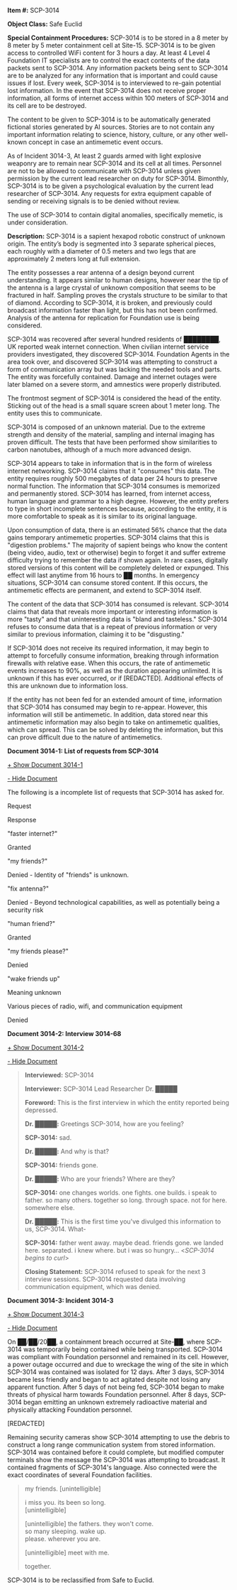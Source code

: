 **Item #:** SCP-3014

**Object Class:** Safe Euclid

**Special Containment Procedures:** SCP-3014 is to be stored in a 8 meter by 8 meter by 5 meter containment cell at Site-15. SCP-3014 is to be given access to controlled WiFi content for 3 hours a day. At least 4 Level 4 Foundation IT specialists are to control the exact contents of the data packets sent to SCP-3014. Any information packets being sent to SCP-3014 are to be analyzed for any information that is important and could cause issues if lost. Every week, SCP-3014 is to interviewed to re-gain potential lost information. In the event that SCP-3014 does not receive proper information, all forms of internet access within 100 meters of SCP-3014 and its cell are to be destroyed.

The content to be given to SCP-3014 is to be automatically generated fictional stories generated by AI sources. Stories are to not contain any important information relating to science, history, culture, or any other well-known concept in case an antimemetic event occurs.

As of Incident 3014-3, At least 2 guards armed with light explosive weaponry are to remain near SCP-3014 and its cell at all times. Personnel are not to be allowed to communicate with SCP-3014 unless given permission by the current lead researcher on duty for SCP-3014. Bimonthly, SCP-3014 is to be given a psychological evaluation by the current lead researcher of SCP-3014. Any requests for extra equipment capable of sending or receiving signals is to be denied without review.

The use of SCP-3014 to contain digital anomalies, specifically memetic, is under consideration.

**Description:** SCP-3014 is a sapient hexapod robotic construct of unknown origin. The entity’s body is segmented into 3 separate spherical pieces, each roughly with a diameter of 0.5 meters and two legs that are approximately 2 meters long at full extension.

The entity possesses a rear antenna of a design beyond current understanding. It appears similar to human designs, however near the tip of the antenna is a large crystal of unknown composition that seems to be fractured in half. Sampling proves the crystals structure to be similar to that of diamond. According to SCP-3014, it is broken, and previously could broadcast information faster than light, but this has not been confirmed. Analysis of the antenna for replication for Foundation use is being considered.

SCP-3014 was recovered after several hundred residents of ████████, UK reported weak internet connection. When civilian internet service providers investigated, they discovered SCP-3014. Foundation Agents in the area took over, and discovered SCP-3014 was attempting to construct a form of communication array but was lacking the needed tools and parts. The entity was forcefully contained. Damage and internet outages were later blamed on a severe storm, and amnestics were properly distributed.

The frontmost segment of SCP-3014 is considered the head of the entity. Sticking out of the head is a small square screen about 1 meter long. The entity uses this to communicate.

SCP-3014 is composed of an unknown material. Due to the extreme strength and density of the material, sampling and internal imaging has proven difficult. The tests that have been performed show similarities to carbon nanotubes, although of a much more advanced design.

SCP-3014 appears to take in information that is in the form of wireless internet networking. SCP-3014 claims that it "consumes" this data. The entity requires roughly 500 megabytes of data per 24 hours to preserve normal function. The information that SCP-3014 consumes is memorized and permanently stored. SCP-3014 has learned, from internet access, human language and grammar to a high degree. However, the entity prefers to type in short incomplete sentences because, according to the entity, it is more comfortable to speak as it is similar to its original language.

Upon consumption of data, there is an estimated 56% chance that the data gains temporary antimemetic properties. SCP-3014 claims that this is "digestion problems." The majority of sapient beings who know the content (being video, audio, text or otherwise) begin to forget it and suffer extreme difficulty trying to remember the data if shown again. In rare cases, digitally stored versions of this content will be completely deleted or expunged. This effect will last anytime from 16 hours to ██ months. In emergency situations, SCP-3014 can consume stored content. If this occurs, the antimemetic effects are permanent, and extend to SCP-3014 itself.

The content of the data that SCP-3014 has consumed is relevant. SCP-3014 claims that data that reveals more important or interesting information is more "tasty" and that uninteresting data is "bland and tasteless." SCP-3014 refuses to consume data that is a repeat of previous information or very similar to previous information, claiming it to be "disgusting."

If SCP-3014 does not receive its required information, it may begin to attempt to forcefully consume information, breaking through information firewalls with relative ease. When this occurs, the rate of antimemetic events increases to 90%, as well as the duration appearing unlimited. It is unknown if this has ever occurred, or if \[REDACTED\]. Additional effects of this are unknown due to information loss.

If the entity has not been fed for an extended amount of time, information that SCP-3014 has consumed may begin to re-appear. However, this information will still be antimemetic. In addition, data stored near this antimemetic information may also begin to take on antimemetic qualities, which can spread. This can be solved by deleting the information, but this can prove difficult due to the nature of antimemetics.

**Document 3014-1: List of requests from SCP-3014**

[+ Show Document 3014-1](javascript:;)

[\- Hide Document](javascript:;)

The following is a incomplete list of requests that SCP-3014 has asked for.

Request

Response

"faster internet?"

Granted

"my friends?"

Denied - Identity of "friends" is unknown.

"fix antenna?"

Denied - Beyond technological capabilities, as well as potentially being a security risk

"human friend?"

Granted

"my friends please?"

Denied

"wake friends up"

Meaning unknown

Various pieces of radio, wifi, and communication equipment

Denied

**Document 3014-2: Interview 3014-68**

[+ Show Document 3014-2](javascript:;)

[\- Hide Document](javascript:;)

> **Interviewed:** SCP-3014
> 
> **Interviewer:** SCP-3014 Lead Researcher Dr. █████
> 
> **Foreword:** This is the first interview in which the entity reported being depressed.
> 
> **<Begin Log>**
> 
> **Dr. █████:** Greetings SCP-3014, how are you feeling?
> 
> **SCP-3014:** sad.
> 
> **Dr. █████:** <pause> And why is that?
> 
> **SCP-3014:** friends gone.
> 
> **Dr. █████:** Who are your friends? Where are they?
> 
> **SCP-3014:** one changes worlds. one fights. one builds. i speak to father. so many others. together so long. through space. not for here. somewhere else.
> 
> **Dr. █████:** <pause> This is the first time you've divulged this information to us, SCP-3014. What-
> 
> **SCP-3014:** father went away. maybe dead. friends gone. we landed here. separated. i knew where. but i was so hungry… <_SCP-3014 begins to curl_\>
> 
> **<End Log>**
> 
> **Closing Statement:** SCP-3014 refused to speak for the next 3 interview sessions. SCP-3014 requested data involving communication equipment, which was denied.

**Document 3014-3: Incident 3014-3**

[+ Show Document 3014-3](javascript:;)

[\- Hide Document](javascript:;)

On ██/██/20██, a containment breach occurred at Site-██, where SCP-3014 was temporarily being contained while being transported. SCP-3014 was compliant with Foundation personnel and remained in its cell. However, a power outage occurred and due to wreckage the wing of the site in which SCP-3014 was contained was isolated for 12 days. After 3 days, SCP-3014 became less friendly and began to act agitated despite not losing any apparent function. After 5 days of not being fed, SCP-3014 began to make threats of physical harm towards Foundation personnel. After 8 days, SCP-3014 began emitting an unknown extremely radioactive material and physically attacking Foundation personnel.

\[REDACTED\]

Remaining security cameras show SCP-3014 attempting to use the debris to construct a long range communication system from stored information. SCP-3014 was contained before it could complete, but modified computer terminals show the message the SCP-3014 was attempting to broadcast. It contained fragments of SCP-3014's language. Also connected were the exact coordinates of several Foundation facilities.

> my friends. \[unintelligible\]
> 
> i miss you. its been so long.  
> \[unintelligible\]
> 
> \[unintelligible\] the fathers. they won't come.  
> so many sleeping. wake up.  
> please. wherever you are.
> 
> \[unintelligible\] meet with me.
> 
> together.

SCP-3014 is to be reclassified from Safe to Euclid.